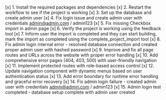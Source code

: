[x] 1. Install the required packages and dependencies
[x] 2. Restart the workflow to see if the project is working
[x] 3. Set up the database and create admin user
[x] 4. Fix login issue and create admin user with credentials admin@admin.com / admin123
[x] 5. Fix missing Checkbox import in admin page
[x] 6. Verify the project is working using the feedback tool
[x] 7. Inform user the import is completed and they can start building, mark the import as completed using the complete_project_import tool
[x] 8. Fix admin login internal error - resolved database connection and created proper admin user with hashed password
[x] 9. Improve and fix all page routes and URLs across the website with proper error handling
[x] 10. Add comprehensive error pages (404, 403, 500) with user-friendly navigation
[x] 11. Implement protected routes with role-based access control
[x] 12. Update navigation component with dynamic menus based on user authentication status
[x] 13. Add error boundary for runtime error handling and graceful error recovery
[x] 14. Fix admin login failure - created admin user with credentials admin@admin.com / admin123
[x] 15. Admin login test completed - database setup complete with admin user created